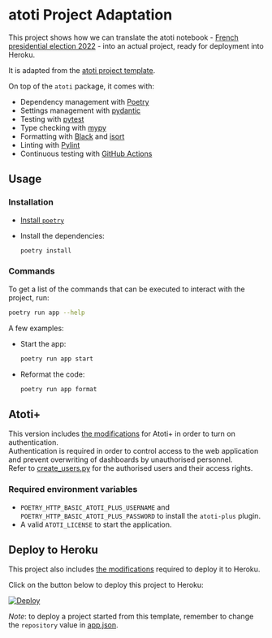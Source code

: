 # atoti Project Adaptation

This project shows how we can translate the atoti notebook - [French presidential election 2022](https://github.com/atoti/notebooks/blob/master/notebooks/french-presidential-election) - into an actual project, ready for deployment into Heroku.

It is adapted from the [atoti project template](https://github.com/atoti/project-template).

On top of the `atoti` package, it comes with:

- Dependency management with [Poetry](https://python-poetry.org/)
- Settings management with [pydantic](https://pydantic-docs.helpmanual.io/usage/settings/)
- Testing with [pytest](https://docs.pytest.org/)
- Type checking with [mypy](http://mypy-lang.org/)
- Formatting with [Black](https://black.readthedocs.io/) and [isort](https://pycqa.github.io/isort/)
- Linting with [Pylint](https://www.pylint.org/)
- Continuous testing with [GitHub Actions](https://github.com/features/actions)

## Usage

### Installation

- [Install `poetry`](https://python-poetry.org/docs/#installation)
- Install the dependencies:

  ```bash
  poetry install
  ```

### Commands

To get a list of the commands that can be executed to interact with the project, run:

```bash
poetry run app --help
```

A few examples:

- Start the app:

  ```bash
  poetry run app start
  ```

- Reformat the code:

  ```bash
  poetry run app format
  ```

## Atoti+

This version includes [the modifications](https://github.com/atoti/project-template/compare/atoti-plus) for Atoti+ in order to turn on authentication.  
Authentication is required in order to control access to the web application and prevent overwriting of dashboards by unauthorised personnel.  
Refer to [create_users.py](app/create_users.py) for the authorised users and their access rights.

### Required environment variables

- `POETRY_HTTP_BASIC_ATOTI_PLUS_USERNAME` and `POETRY_HTTP_BASIC_ATOTI_PLUS_PASSWORD` to install the `atoti-plus` plugin.
- A valid `ATOTI_LICENSE` to start the application.

## Deploy to Heroku

This project also includes [the modifications](https://github.com/atoti/project-template/compare/deploy-to-heroku) required to deploy it to Heroku.

Click on the button below to deploy this project to Heroku:

[![Deploy](https://www.herokucdn.com/deploy/button.svg)](https://heroku.com/deploy)

_Note_: to deploy a project started from this template, remember to change the `repository` value in [app.json](app.json).
